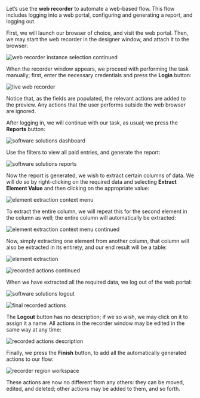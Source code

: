Let’s use the **web recorder** to automate a web-based flow. This flow includes logging into a web portal, configuring and generating a report, and logging out.

First, we will launch our browser of choice, and visit the web portal. Then, we may start the web recorder in the designer window, and attach it to the browser:

![web recorder instance selection continued](..\media\web-recorder-instance-selection-continued.png)

When the recorder window appears, we proceed with performing the task manually; first, enter the necessary credentials and press the **Login** button:
 
![live web recorder](..\media\live-web-recorder.png)

Notice that, as the fields are populated, the relevant actions are added to the preview. Any actions that the user performs outside the web browser are ignored.

After logging in, we will continue with our task, as usual; we press the **Reports** button:

![software solutions dashboard](..\media\software-solutions-dashboard.png)

Use the filters to view all paid entries, and generate the report:
 
![software solutions reports](..\media\software-solutions-reports.png)

Now the report is generated, we wish to extract certain columns of data. We will do so by right-clicking on the required data and selecting **Extract Element Value** and then clicking on the appropriate value:

![element extraction context menu](..\media\element-extraction-context-menu.png)

To extract the entire column, we will repeat this for the second element in the column as well; the entire column will automatically be extracted:

![element extraction context menu continued](..\media\element-extraction-context-menu-continued.png)

Now, simply extracting one element from another column, that column will also be extracted in its entirety, and our end result will be a table:

![element extraction](..\media\element-extraction.png)

![recorded actions continued](..\media\recorded-actions-continued.png)

When we have extracted all the required data, we log out of the web portal:

![software solutions logout](..\media\software-solutions-logout.png)

![final recorded actions](..\media\final-recorded-actions.png)

The **Logout** button has no description; if we so wish, we may click on it to assign it a name. All actions in the recorder window may be edited in the same way at any time:

![recorded actions description](..\media\recorded-actions-description.png)

Finally, we press the **Finish** button, to add all the automatically generated actions to our flow:
 
![recorder region workspace](..\media\recorder-region-workspace.png)

These actions are now no different from any others: they can be moved, edited, and deleted; other actions may be added to them, and so forth.
